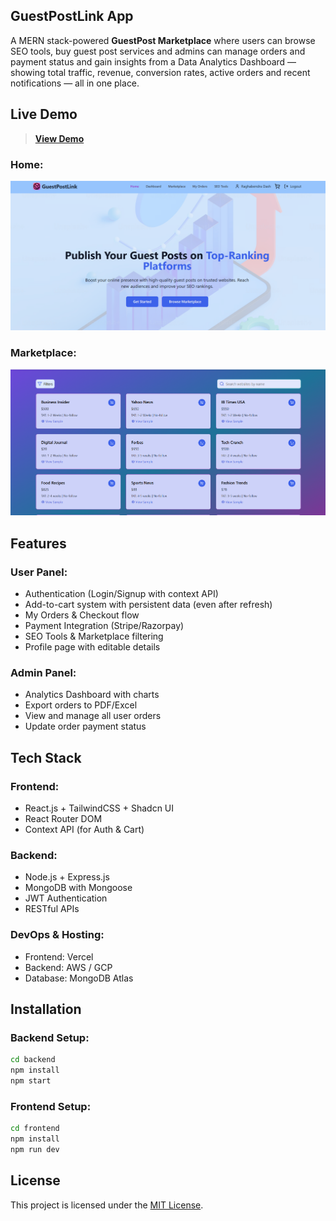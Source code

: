 <h2>GuestPostLink App</h2>

A MERN stack-powered **GuestPost Marketplace** where users can browse SEO tools, buy guest post services and admins can manage orders and payment status and gain insights from a Data Analytics Dashboard — showing total traffic, revenue, conversion rates, active orders and recent notifications — all in one place.


## Live Demo

>  [**View Demo**](https://guest-post-frontend.vercel.app)


<h3>Home:</h3>

![Home](https://github.com/raghabendra-dash/GuestPostLink-Clone/blob/83cf1fb4fe920a970038d027ed12a2f6eb9b5c53/ScreenShot.png)

<h3>Marketplace:</h3>

![Marketplace](https://github.com/raghabendra-dash/GuestPostLink-Clone/blob/62a246b4735e9f88642eb35237217897c6f12339/ScreenShot-2.png) 

## Features

### User Panel:
-  Authentication (Login/Signup with context API)
-  Add-to-cart system with persistent data (even after refresh)
-  My Orders & Checkout flow
-  Payment Integration (Stripe/Razorpay)
-  SEO Tools & Marketplace filtering
-  Profile page with editable details

### Admin Panel:
-  Analytics Dashboard with charts
-  Export orders to PDF/Excel
-  View and manage all user orders
-  Update order payment status


## Tech Stack

### Frontend:
- React.js + TailwindCSS + Shadcn UI
- React Router DOM
- Context API (for Auth & Cart)

### Backend:
- Node.js + Express.js
- MongoDB with Mongoose
- JWT Authentication
- RESTful APIs

### DevOps & Hosting:
- Frontend: Vercel
- Backend: AWS / GCP 
- Database: MongoDB Atlas
  

## Installation

### Backend Setup:
```bash
cd backend
npm install
npm start
```
### Frontend Setup:
```bash
cd frontend
npm install
npm run dev
```

## License
This project is licensed under the [MIT License]().

